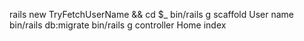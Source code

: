 rails new TryFetchUserName && cd $_
bin/rails g scaffold User name
bin/rails db:migrate
bin/rails g controller Home index
